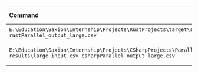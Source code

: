 | Command | Mean [ms] | Min [ms] | Max [ms] | Relative |
|:---|---:|---:|---:|---:|
| `E:\Education\Saxion\Internship\Projects\RustProjects\target\release\parallel_batch_job.exe results\large_input.csv rustParallel_output_large.csv` | 33.4 ± 7.3 | 27.6 | 48.3 | 1.00 |
| `E:\Education\Saxion\Internship\Projects\CSharpProjects\ParallelBatchProcessor\bin\Release\net9.0\ParallelBatchProcessor.exe results\large_input.csv csharpParallel_output_large.csv` | 111.0 ± 14.1 | 97.1 | 137.9 | 3.32 ± 0.84 |

